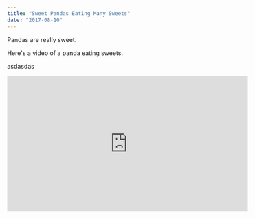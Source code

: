 ```yaml
---
title: "Sweet Pandas Eating Many Sweets"
date: "2017-08-10"
---
```


Pandas are really sweet.

Here's a video of a panda eating sweets.

<p>asdasdas</p>

<iframe width="560" height="315" src="https://www.youtube.com/embed/4n0xNbfJLR8" frameborder="0" allowfullscreen style="background-color: #ececec"></iframe>
